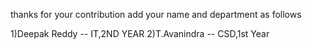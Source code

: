thanks for your contribution
add your name and department as follows

1)Deepak Reddy -- IT,2ND YEAR
2)T.Avanindra -- CSD,1st Year
